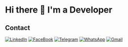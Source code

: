 <head>
	<link rel="stylesheet" href="css/style.css">
</head>
 
# Hi there 👋 I'm a Developer

## Contact
[![LinkedIn](https://img.shields.io/badge/LinkedIn-%230077B5.svg?logo=linkedin&logoColor=white)](https://www.linkedin.com/in/ibragim-mamedov-900032236/)
[![FaceBook](https://img.shields.io/badge/FaceBook-%234267B2.svg?logo=facebook&logoColor=white)](https://www.facebook.com/mamedovprogrammer/)
[![Telegram](https://img.shields.io/badge/Telegram-%230088cc.svg?logo=telegram&logoColor=white)](https://t.me/IbraGMan)
[![WhatsApp](https://img.shields.io/badge/WhatsApp-%2434B7F1.svg?logo=whatsapp&logoColor=white)](https://wa.me/79282342566)
[![Gmail](https://img.shields.io/badge/Gmail-%23BB001B.svg?logo=Gmail&logoColor=white)](https://mail.google.com/mail/u/0/#search/mamedovib.dev@gmail.com)

<!--
## Technology stack
[![YouTube](https://img.shields.io/badge/youtube-%23BB001B.svg?logo=youtube&logoColor=white)](https://mail.google.com/mail/u/0/#search/mamedovib.dev@gmail.com)
### Front-End

<img align="right" alt="GIF" src="https://github.com/DJWOMS/DJWOMS/blob/main/code.gif?raw=true" width="450" height="300" />

<div class='end'>
<a href="https://html.com/" target='_blank'>
	<img src='images/html5.png' style="width: 50px; height: 50px;">
</a>
<a href="https://www.w3schools.com/Css/" target='_blank'>
	<img src='images/css3.png' style="width: 50px; height: 50px;">
</a>
<a href="https://sass-lang.com/" target='_blank'>
	<img src='images/sass.png' style="width: 50px; height: 50px;">
</a>
<a href="https://www.javascript.com/" target='_blank'>
	<img src='images/javascript.png' style="width: 50px; height: 50px;">
</a>
<a href="https://www.typescriptlang.org/" target='_blank'>
	<img src='images/typescript.png' style="width: 50px; height: 50px;">
</a>
</div>

<div class='end'>
<a href="https://angular.io/" target='_blank'>
	<img src='images/angular.png' style="width: 50px; height: 50px;">
</a>
<a href="https://rxjs.dev/" target='_blank'>
	<img src='images/rxjs.png' style="width: 50px; height: 50px;">
</a>
<a href="https://ngrx.io/" target='_blank'>
	<img src='images/ngrx.png' style="width: 50px; height: 50px;">
</a>
<a href="https://material.angular.io/" target='_blank'>
	<img src='images/material.png' style="width: 50px; height: 50px;">
</a>
<a href="https://apexcharts.com/" target='_blank'>
	<img src='images/apex.png' style="width: 50px; height: 50px;">
</a>	
</div>

### Back-End
<div class='end'>
<a href="https://dotnet.microsoft.com/en-us/languages/csharp" target='_blank'>
	<img src='images/csharp.png' style="width: 50px; height: 50px;">
</a>
<a href="https://dotnet.microsoft.com/en-us/" target='_blank'>
	<img src='images/netCore.png' style="width: 50px; height: 50px;">
</a>
<a href="https://learn.microsoft.com/en-us/ef/" target='_blank'>
	<img src='images/entityFramework.png' style="width: 50px; height: 50px;">
</a>
<a href="https://dotnet.microsoft.com/en-us/apps/aspnet/signalr" target='_blank'>
	<img src='images/signalR.png' style="width: 50px; height: 50px;">
</a>
<div class='end'>
<a href="https://chillicream.com/docs/hotchocolate/" target='_blank'>
	<img src='images/hotChocolate.png' style="width: 50px; height: 50px;">
</a>
<a href="https://chillicream.com/docs/strawberryshake/" target='_blank'>
	<img src='images/strawberryShake.png' style="width: 50px; height: 50px;">
</a>
</div>
</div>

### API
<div class='end'>
<a href="https://graphql.org/" target='_blank'>
	<img src='images/graphql.png' style="width: 50px; height: 50px;">
</a>
<a href="https://swagger.io/" target='_blank'>
	<img src='images/restAPI.png' style="width: 50px; height: 50px;">
</a>
<a href="https://learn.microsoft.com/en-us/iis/configuration/system.webserver/websocket" target='_blank'>
	<img src='images/websocket.png' style="width: 50px; height: 50px;">
</a>
</div>

### Tools

<div class='end'>
<a href="https://www.linux.org/" target='_blank'>
	<img src='images/linux.png' style="width: 50px; height: 50px;">
</a>
<a href="https://www.debian.org/" target='_blank'>
	<img src='images/debian.png' style="width: 50px; height: 50px;">
</a>
<a href="https://www.vim.org/" target='_blank'>
	<img src='images/vim.png' style="width: 50px; height: 50px;">
</a>
<a href="http://neovim.io/" target='_blank'>
	<img src='images/neovim.png' style="width: 50px; height: 50px;">
</a>
<a href="https://code.visualstudio.com/" target='_blank'>
	<img src='images/vscode.png' style="width: 50px; height: 50px;">
</a>
<a href="https://git-scm.com/" target='_blank'>
<img src='images/git.png' style="width: 50px; height: 50px;">
</a>
<a href="https://github.com/" target='_blank'>
	<img src='images/github.png' style="width: 50px; height: 50px;">
</a>
<a href="https://www.docker.com/" target='_blank'>
<img src='images/docker.png' style="width: 60px; height: 55px;">
</a>
<a href="https://www.postman.com/" target='_blank'>
	<img src='images/postman.png' style="width: 50px; height: 50px;">
</a>
</div>

### Seldom I use

<div class='end'>
<a href="https://www.python.org/" target='_blank'>
	<img src='images/python.png' style="width: 50px; height: 50px;">
</a>
<a href="https://www.gnu.org/software/bash/manual/bash.html" target='_blank'>
	<img src='images/bash.png' style="width: 50px; height: 50px;">
</a>
</div>

### 𝗦𝘁𝗮𝘁𝘀

![IBRA110 Languages](https://github-readme-stats.vercel.app/api/top-langs/?username=IBRA110&layout=compact&count_private=true&theme=tokyonight)

![IBRA110 github stats](https://github-readme-stats.vercel.app/api?username=IBRA110&show_icons=true&theme=tokyonight&include_all_commits=true&count_private=true)
<img width=300 src="https://github-readme-stats.vercel.app/api/top-langs/?username=IBRA110&layout=compact&count_private=true&theme=tokyonight" alt="" />
 <img height=200 width=200 src="https://github-readme-stats.vercel.app/api/top-langs/?username=IBRA110&layout=compact&count_private=true&theme=tokyonight" alt="" />
![IBRA110 Languages](https://github-readme-stats.vercel.app/api/top-langs/?username=IBRA110&layout=compact&count_private=true&theme=tokyonight)
![IBRA110 github stats](https://github-readme-stats.vercel.app/api?username=IBRA110&show_icons=true&theme=tokyonight&include_all_commits=true&count_private=true)
[![GitHub Streak](https://streak-stats.demolab.com?user=IBRA110&theme=tokyonight&locale=en)](https://git.io/streak-stats)
![](https://github-profile-summary-cards.vercel.app/api/cards/profile-details?username=IBRA110&theme=tokyonight) 
<img width=400 src="https://github-readme-stats.vercel.app/api?username=IBRA110&show_icons=true&theme=tokyonight&include_all_commits=true&count_private=true" alt="" />
<img width=400 src="https://streak-stats.demolab.com?user=IBRA110&theme=tokyonight&locale=en)](https://git.io/streak-stats" alt="" />
<img width=800 src="https://github-profile-summary-cards.vercel.app/api/cards/profile-details?username=IBRA110&theme=tokyonight" alt="" />
-->

